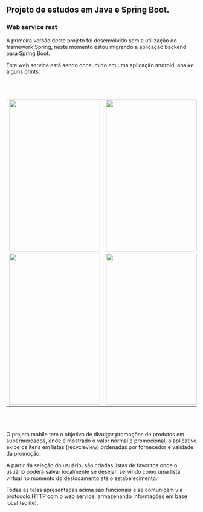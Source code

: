 
<H2>Projeto de estudos em Java e Spring Boot.</H2>

<H3> Web service rest</H3>

<p> A primeira versão deste projeto foi desenvolvido sem a utilização do framework Spring, neste momento estou migrando a aplicação backend para Spring Boot.</p>
  
<p> Este web service está sendo consumido em uma aplicação android, abaixo alguns prints:</p>

<br>
<br>

<table>
  <tr>
    <td valign="top"><img src="https://panfletonline.s3.sa-east-1.amazonaws.com/po1.jpg" width="240" height="400"/></td>
    <td valign="top"><img src="https://panfletonline.s3.sa-east-1.amazonaws.com/po2.jpg" width="240" height="400"/></td>    
    <td valign="top"><img src="https://panfletonline.s3.sa-east-1.amazonaws.com/po5.jpg" width="240" height="400"/></td>    
    <td valign="top"><img src="https://panfletonline.s3.sa-east-1.amazonaws.com/po4.jpg" width="240" height="400"/></td>    
  </tr>
  
   <tr>
    <td valign="top"><img src="https://panfletonline.s3.sa-east-1.amazonaws.com/po3.jpg" width="240" height="400"/></td>
    <td valign="top"><img src="https://panfletonline.s3.sa-east-1.amazonaws.com/po8.jpg" width="240" height="400"/></td>    
    <td valign="top"><img src="https://panfletonline.s3.sa-east-1.amazonaws.com/po6.jpg" width="240" height="400"/></td>    
    <td valign="top"><img src="https://panfletonline.s3.sa-east-1.amazonaws.com/po7.jpg" width="240" height="400"/></td>    
  </tr>
</table>


<br>
<br>

<p> O projeto mobile tem o objetivo de divulgar promoções de produtos em supermercados, onde é mostrado o valor normal e promocional, o aplicativo exibe os itens em listas (recycleview) ordenadas por fornecedor e validade da promoção.</P
  <p>A partir da seleção do usuário, são criadas listas de favoritos onde o usuário poderá salvar localmente se desejar, servindo como uma lista virtual no momento do deslocamento até o estabelecimento.</p>
<p> Todas as telas apresentadas acima são funcionais e se comunicam via protocolo HTTP com o web service, armazenando informações em base local (sqlite).
  




